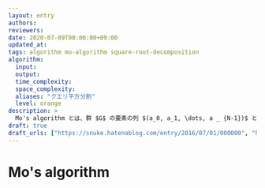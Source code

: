 ```yaml
---
layout: entry
authors:
reviewers:
date: 2020-07-09T00:00:00+09:00
updated_at:
tags: algorithm mo-algorithm square-root-decomposition
algorithm:
  input:
  output:
  time_complexity:
  space_complexity:
  aliases: "クエリ平方分割"
  level: orange
description: >
  Mo's algorithm とは、群 $G$ の要素の列 $(a_0, a_1, \dots, a _ {N-1})$ と区間の列 $\lbrack l_0, r_0), \lbrack l_1, r_1), \dots, \lbrack l _ {Q-1}, r _ {Q-1})$ が与えられたとき、それぞれの区間中の要素の総和 $\sum _ {i \in \lbrack l_j, r_j)} a_i$ を全体で $O(N \sqrt{Q})$ あるいは $O((N + Q) \sqrt{N})$ で求めるアルゴリズムである。ただし、その計算の過程において、群の演算 $\cdot$ が要素 $A \in G$ と添字 $i$ に対し $A \cdot a_i, A \cdot a_i^{-1}, a_i \cdot A, a_i^{-1} \cdot A$ のいずれかの形でしか出現しないという特徴がある。
draft: true
draft_urls: ["https://snuke.hatenablog.com/entry/2016/07/01/000000", "https://ei1333.hateblo.jp/entry/2017/09/11/211011"]
---
```


# Mo's algorithm
